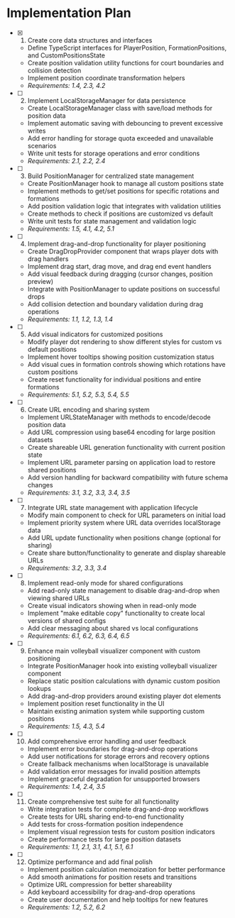 # Implementation Plan

- [x] 1. Create core data structures and interfaces

  - Define TypeScript interfaces for PlayerPosition, FormationPositions, and CustomPositionsState
  - Create position validation utility functions for court boundaries and collision detection
  - Implement position coordinate transformation helpers
  - _Requirements: 1.4, 2.3, 4.2_

- [ ] 2. Implement LocalStorageManager for data persistence

  - Create LocalStorageManager class with save/load methods for position data
  - Implement automatic saving with debouncing to prevent excessive writes
  - Add error handling for storage quota exceeded and unavailable scenarios
  - Write unit tests for storage operations and error conditions
  - _Requirements: 2.1, 2.2, 2.4_

- [ ] 3. Build PositionManager for centralized state management

  - Create PositionManager hook to manage all custom positions state
  - Implement methods to get/set positions for specific rotations and formations
  - Add position validation logic that integrates with validation utilities
  - Create methods to check if positions are customized vs default
  - Write unit tests for state management and validation logic
  - _Requirements: 1.5, 4.1, 4.2, 5.1_

- [ ] 4. Implement drag-and-drop functionality for player positioning

  - Create DragDropProvider component that wraps player dots with drag handlers
  - Implement drag start, drag move, and drag end event handlers
  - Add visual feedback during dragging (cursor changes, position preview)
  - Integrate with PositionManager to update positions on successful drops
  - Add collision detection and boundary validation during drag operations
  - _Requirements: 1.1, 1.2, 1.3, 1.4_

- [ ] 5. Add visual indicators for customized positions

  - Modify player dot rendering to show different styles for custom vs default positions
  - Implement hover tooltips showing position customization status
  - Add visual cues in formation controls showing which rotations have custom positions
  - Create reset functionality for individual positions and entire formations
  - _Requirements: 5.1, 5.2, 5.3, 5.4, 5.5_

- [ ] 6. Create URL encoding and sharing system

  - Implement URLStateManager with methods to encode/decode position data
  - Add URL compression using base64 encoding for large position datasets
  - Create shareable URL generation functionality with current position state
  - Implement URL parameter parsing on application load to restore shared positions
  - Add version handling for backward compatibility with future schema changes
  - _Requirements: 3.1, 3.2, 3.3, 3.4, 3.5_

- [ ] 7. Integrate URL state management with application lifecycle

  - Modify main component to check for URL parameters on initial load
  - Implement priority system where URL data overrides localStorage data
  - Add URL update functionality when positions change (optional for sharing)
  - Create share button/functionality to generate and display shareable URLs
  - _Requirements: 3.2, 3.3, 3.4_

- [ ] 8. Implement read-only mode for shared configurations

  - Add read-only state management to disable drag-and-drop when viewing shared URLs
  - Create visual indicators showing when in read-only mode
  - Implement "make editable copy" functionality to create local versions of shared configs
  - Add clear messaging about shared vs local configurations
  - _Requirements: 6.1, 6.2, 6.3, 6.4, 6.5_

- [ ] 9. Enhance main volleyball visualizer component with custom positioning

  - Integrate PositionManager hook into existing volleyball visualizer component
  - Replace static position calculations with dynamic custom position lookups
  - Add drag-and-drop providers around existing player dot elements
  - Implement position reset functionality in the UI
  - Maintain existing animation system while supporting custom positions
  - _Requirements: 1.5, 4.3, 5.4_

- [ ] 10. Add comprehensive error handling and user feedback

  - Implement error boundaries for drag-and-drop operations
  - Add user notifications for storage errors and recovery options
  - Create fallback mechanisms when localStorage is unavailable
  - Add validation error messages for invalid position attempts
  - Implement graceful degradation for unsupported browsers
  - _Requirements: 1.4, 2.4, 3.5_

- [ ] 11. Create comprehensive test suite for all functionality

  - Write integration tests for complete drag-and-drop workflows
  - Create tests for URL sharing end-to-end functionality
  - Add tests for cross-formation position independence
  - Implement visual regression tests for custom position indicators
  - Create performance tests for large position datasets
  - _Requirements: 1.1, 2.1, 3.1, 4.1, 5.1, 6.1_

- [ ] 12. Optimize performance and add final polish
  - Implement position calculation memoization for better performance
  - Add smooth animations for position resets and transitions
  - Optimize URL compression for better shareability
  - Add keyboard accessibility for drag-and-drop operations
  - Create user documentation and help tooltips for new features
  - _Requirements: 1.2, 5.2, 6.2_
